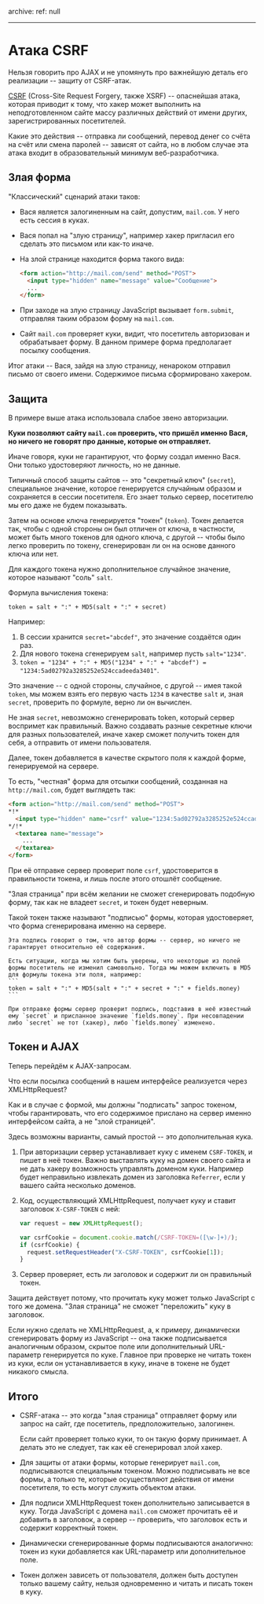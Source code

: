 archive:
  ref: null

---

# Атака CSRF

Нельзя говорить про AJAX и не упомянуть про важнейшую деталь его реализации -- защиту от CSRF-атак.

[CSRF](http://ru.wikipedia.org/wiki/%D0%9F%D0%BE%D0%B4%D0%B4%D0%B5%D0%BB%D0%BA%D0%B0_%D0%BC%D0%B5%D0%B6%D1%81%D0%B0%D0%B9%D1%82%D0%BE%D0%B2%D1%8B%D1%85_%D0%B7%D0%B0%D0%BF%D1%80%D0%BE%D1%81%D0%BE%D0%B2) (Cross-Site Request Forgery, также XSRF) -- опаснейшая атака, которая приводит к тому, что хакер может выполнить на неподготовленном сайте массу различных действий от имени других, зарегистрированных посетителей.

Какие это действия -- отправка ли сообщений, перевод денег со счёта на счёт или смена паролей -- зависят от сайта, но в любом случае эта атака входит в образовательный минимум веб-разработчика.

## Злая форма

"Классический" сценарий атаки таков:

- Вася является залогиненным на сайт, допустим, `mail.com`. У него есть сессия в куках.
- Вася попал на "злую страницу", например хакер пригласил его сделать это письмом или как-то иначе.
- На злой странице находится форма такого вида:

    ```html no-beautify
    <form action="http://mail.com/send" method="POST">
      <input type="hidden" name="message" value="Сообщение">
      ...
    </form>
    ```
- При заходе на злую страницу JavaScript вызывает `form.submit`, отправляя таким образом форму на `mail.com`.
- Сайт `mail.com` проверяет куки, видит, что посетитель авторизован и обрабатывает форму. В данном примере форма предполагает посылку сообщения.

Итог атаки -- Вася, зайдя на злую страницу, ненароком отправил письмо от своего имени. Содержимое письма сформировано хакером.

## Защита

В примере выше атака использовала слабое звено авторизации.

**Куки позволяют сайту `mail.com` проверить, что пришёл именно Вася, но ничего не говорят про данные, которые он отправляет.**

Иначе говоря, куки не гарантируют, что форму создал именно Вася. Они только удостоверяют личность, но не данные.

Типичный способ защиты сайтов -- это "секретный ключ" (`secret`), специальное значение, которое генерируется случайным образом и сохраняется в сессии посетителя. Его знает только сервер, посетителю мы его даже не будем показывать.

Затем на основе ключа генерируется "токен" (`token`). Токен делается так, чтобы с одной стороны он был отличен от ключа, в частности, может быть много токенов для одного ключа, с другой -- чтобы было легко проверить по токену, сгенерирован ли он на основе данного ключа или нет.

Для каждого токена нужно дополнительное случайное значение, которое называют "соль" `salt`.

Формула вычисления токена:
```
token = salt + ":" + MD5(salt + ":" + secret)
```

Например:

1. В сессии хранится `secret="abcdef"`, это значение создаётся один раз.
2. Для нового токена сгенерируем `salt`, например пусть `salt="1234"`.
3. `token = "1234" + ":" + MD5("1234" + ":" + "abcdef") = "1234:5ad02792a3285252e524ccadeeda3401"`.

Это значение -- с одной стороны, случайное, с другой -- имея такой `token`, мы можем взять его первую часть `1234` в качестве `salt` и, зная `secret`, проверить по формуле, верно ли он вычислен.

Не зная `secret`, невозможно сгенерировать token, который сервер воспримет как правильный. Важно создавать разные секретные ключи для разных пользователей, иначе хакер сможет получить токен для себя, а отправить от имени пользователя.

Далее, токен добавляется в качестве скрытого поля к каждой форме, генерируемой на сервере.

То есть, "честная" форма для отсылки сообщений, созданная на `http://mail.com`, будет выглядеть так:

```html
<form action="http://mail.com/send" method="POST">
*!*
  <input type="hidden" name="csrf" value="1234:5ad02792a3285252e524ccadeeda3401">
*/!*
  <textarea name="message">
    ...
  </textarea>
</form>
```

При её отправке сервер проверит поле `csrf`, удостоверится в правильности токена, и лишь после этого отошлёт сообщение.

"Злая страница" при всём желании не сможет сгенерировать подобную форму, так как не владеет `secret`, и токен будет неверным.

Такой токен также называют "подписью" формы, которая удостоверяет, что форма сгенерирована именно на сервере.

````smart header="Подпись с полями формы"
Эта подпись говорит о том, что автор формы -- сервер, но ничего не гарантирует относительно её содержания.

Есть ситуации, когда мы хотим быть уверены, что некоторые из полей формы посетитель не изменил самовольно. Тогда мы можем включить в MD5 для формулы токена эти поля, например:
```
token = salt + ":" + MD5(salt + ":" + secret + ":" + fields.money)
```

При отправке формы сервер проверит подпись, подставив в неё известный ему `secret` и присланное значение `fields.money`. При несовпадении либо `secret` не тот (хакер), либо `fields.money` изменено.
````

## Токен и AJAX

Теперь перейдём к AJAX-запросам.

Что если посылка сообщений в нашем интерфейсе реализуется через XMLHttpRequest?

Как и в случае с формой, мы должны "подписать" запрос токеном, чтобы гарантировать, что его содержимое прислано на сервер именно интерфейсом сайта, а не "злой страницей".

Здесь возможны варианты, самый простой -- это дополнительная кука.

1. При авторизации сервер устанавливает куку с именем `CSRF-TOKEN`, и пишет в неё токен. Важно выставлять куку на домен своего сайта и не дать хакеру возможность управлять доменом куки. Например будет неправильно извлекать домен из заголовка `Referrer`, если у вашего сайта несколько доменов.
2. Код, осуществляющий XMLHttpRequest, получает куку и ставит заголовок `X-CSRF-TOKEN` с ней:

    ```js
    var request = new XMLHttpRequest();

    var csrfCookie = document.cookie.match(/CSRF-TOKEN=([\w-]+)/);
    if (csrfCookie) {
      request.setRequestHeader("X-CSRF-TOKEN", csrfCookie[1]);
    }
    ```
3. Сервер проверяет, есть ли заголовок и содержит ли он правильный токен.

Защита действует потому, что прочитать куку может только JavaScript с того же домена. "Злая страница" не сможет "переложить" куку в заголовок.

Если нужно сделать не XMLHttpRequest, а, к примеру, динамически сгенерировать форму из JavaScript -- она также подписывается аналогичным образом, скрытое поле или дополнительный URL-параметр генерируется по куке. Главное при проверке не читать токен из куки, если он устанавливается в куку, иначе в токене не будет никакого смысла.

## Итого

- CSRF-атака -- это когда "злая страница" отправляет форму или запрос на сайт, где посетитель, предположительно, залогинен.

    Если сайт проверяет только куки, то он такую форму принимает. А делать это не следует, так как её сгенерировал злой хакер.
- Для защиты от атаки формы, которые генерирует `mail.com`, подписываются специальным токеном. Можно подписывать не все формы, а только те, которые осуществляют действия от имени посетителя, то есть могут служить объектом атаки.
- Для подписи XMLHttpRequest токен дополнительно записывается в куку. Тогда JavaScript с домена `mail.com` сможет прочитать её и добавить в заголовок, а сервер -- проверить, что заголовок есть и содержит корректный токен.
- Динамически сгенерированные формы подписываются аналогично: токен из куки добавляется как URL-параметр или дополнительное поле.
- Токен должен зависеть от пользователя, должен быть доступен только вашему сайту, нельзя одновременно и читать и писать токен в куку.

